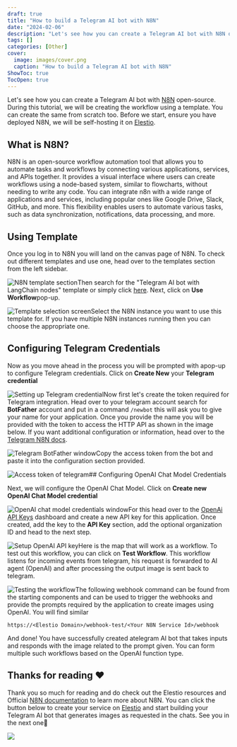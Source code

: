 ```yaml
---
draft: true
title: "How to build a Telegram AI bot with N8N"
date: "2024-02-06"
description: "Let's see how you can create a Telegram AI bot with N8N open-source. During this tutorial, we will be creating the workflow using a template. You can create the same from scratch too. Before we start, ensure you have deployed N8N, we will be self-hosting it on Elestio."
tags: []
categories: [Other]
cover:
  image: images/cover.png
  caption: "How to build a Telegram AI bot with N8N"
ShowToc: true
TocOpen: true
---
```



Let's see how you can create a Telegram AI bot with [N8N](https://elest.io/open-source/n8n?ref=blog.elest.io) open\-source. During this tutorial, we will be creating the workflow using a template. You can create the same from scratch too. Before we start, ensure you have deployed N8N, we will be self\-hosting it on [Elestio](https://elest.io/open-source/n8n?ref=blog.elest.io).

## What is N8N?

N8N is an open\-source workflow automation tool that allows you to automate tasks and workflows by connecting various applications, services, and APIs together. It provides a visual interface where users can create workflows using a node\-based system, similar to flowcharts, without needing to write any code. You can integrate n8n with a wide range of applications and services, including popular ones like Google Drive, Slack, GitHub, and more. This flexibility enables users to automate various tasks, such as data synchronization, notifications, data processing, and more.

## Using Template

Once you log in to N8N you will land on the canvas page of N8N. To check out different templates and use one, head over to the templates section from the left sidebar. 

![N8N template section](https://blog.elest.io/content/images/2024/05/Screenshot-2024-05-27-at-11.39.21-PM.jpg)Then search for the "Telegram AI bot with LangChain nodes" template or simply click [here](https://arc.net/l/quote/edawurcd?ref=blog.elest.io). Next, click on **Use Workflow**pop\-up.

![Template selection screen](https://blog.elest.io/content/images/2024/05/Screenshot-2024-05-27-at-11.43.08-PM.jpg)Select the N8N instance you want to use this template for. If you have multiple N8N instances running then you can choose the appropriate one.

## Configuring Telegram Credentials

Now as you move ahead in the process you will be prompted with apop\-up to configure Telegram credentials. Click on **Create New** your  **Telegram credential** 

![Setting up Telegram credential](https://blog.elest.io/content/images/2024/05/Screenshot-2024-05-27-at-11.44.51-PM.jpg)Now first let's create the token required for Telegram integration. Head over to your telegram account search for **BotFather** account and put in a command `/newbot` this will ask you to give your name for your application. Once you provide the name you will be provided with the token to access the HTTP API as shown in the image below. If you want additional configuration or information, head over to the [Telegram N8N docs](https://docs.n8n.io/integrations/builtin/credentials/telegram/?ref=blog.elest.io).

![Telegram BotFather window](https://blog.elest.io/content/images/2024/05/Screenshot-2024-05-28-at-12.04.39-AM-1.jpg)Copy the access token from the bot and paste it into the configuration section provided.

![Access token of telegram](https://blog.elest.io/content/images/2024/05/Screenshot-2024-05-27-at-11.54.59-PM-1.jpg)## Configuring OpenAI Chat Model Credentials

Next, we will configure the OpenAI Chat Model. Click on **Create new OpenAI Chat Model credential** 

![OpenAI chat model credentials window](https://blog.elest.io/content/images/2024/05/Screenshot-2024-05-27-at-11.45.26-PM-1.jpg)For this head over to the [OpenAi API Keys](https://platform.openai.com/api-keys?ref=blog.elest.io) dashboard and create a new API key for this application. Once created, add the key to the **API Key** section, add the optional organization ID and head to the next step.

![Setup OpenAI API key ](https://blog.elest.io/content/images/2024/05/Screenshot-2024-05-27-at-11.55.11-PM.jpg)Here is the map that will work as a workflow. To test out this workflow, you can click on **Test Workflow**. This workflow listens for incoming events from telegram, his request is forwarded to AI agent (OpenAI) and after processing the output image is sent back to telegram.

![Testing the workflow](https://blog.elest.io/content/images/2024/05/Screenshot-2024-05-28-at-12.02.01-AM.jpg)The following webhook command can be found from the starting components and can be used to trigger the webhooks and provide the prompts required by the application to create images using OpenAI. You will find similar


```
https://<Elestio Domain>/webhook-test/<Your N8N Service Id>/webhook
```
And done! You have successfully created atelegram AI bot that takes inputs and responds with the image related to the prompt given. You can form multiple such workflows based on the OpenAI function type.

## **Thanks for reading ❤️**

Thank you so much for reading and do check out the Elestio resources and Official [N8N documentation](https://docs.n8n.io/?ref=blog.elest.io) to learn more about N8N. You can click the button below to create your service on [Elestio](https://elest.io/open-source/n8n?ref=blog.elest.io) and start building your Telegram AI bot that generates images as requested in the chats. See you in the next one👋

[![](https://pub-da36157c854648669813f3f76c526c2b.r2.dev/deploy-on-elestio-black.png)](https://elest.io/open-source/n8n?ref=blog.elest.io)

